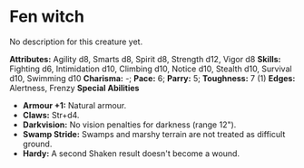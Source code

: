 # Fen witch

No description for this creature yet.

**Attributes:** Agility d8, Smarts d8, Spirit d8, Strength d12, Vigor
d8
**Skills:** Fighting d6, Intimidation d10, Climbing d10, Notice d10,
Stealth d10, Survival d10, Swimming d10
**Charisma:** -; **Pace:** 6; **Parry:** 5; **Toughness:** 7 (1)
**Edges:** Alertness, Frenzy
**Special Abilities**

- **Armour +1:** Natural armour.
- **Claws:** Str+d4.
- **Darkvision:** No vision penalties for darkness (range 12").
- **Swamp Stride:** Swamps and marshy terrain are not treated as
difficult ground.
- **Hardy:** A second Shaken result doesn't become a wound.
